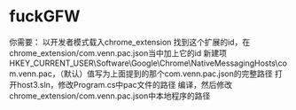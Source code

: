 # fuckGFW
你需要：
以开发者模式载入chrome_extension
找到这个扩展的id，在chrome_extension/com.venn.pac.json当中加上它的id
新建项HKEY_CURRENT_USER\Software\Google\Chrome\NativeMessagingHosts\com.venn.pac，（默认）值写为上面提到的那个com.venn.pac.json的完整路径
打开host3.sln，修改Program.cs中pac文件的路径
编译，然后修改chrome_extension/com.venn.pac.json中本地程序的路径
